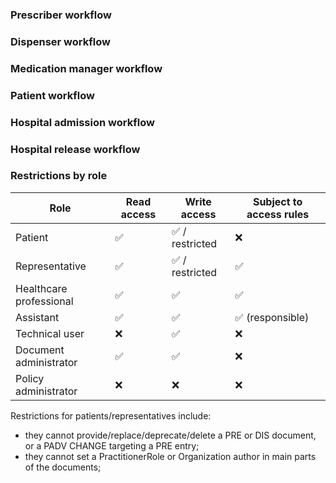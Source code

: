 ### Prescriber workflow

### Dispenser workflow

### Medication manager workflow

### Patient workflow

### Hospital admission workflow

### Hospital release workflow

### Restrictions by role

| Role                    | Read access | Write access   | Subject to access rules |
|-------------------------|-------------|----------------|-------------------------|
| Patient                 | ✅           | ✅ / restricted | ❌                       |
| Representative          | ✅           | ✅ / restricted | ✅                       |
| Healthcare professional | ✅           | ✅              | ✅                       |
| Assistant               | ✅           | ✅              | ✅ (responsible)         |
| Technical user          | ❌           | ✅              | ❌                       | <!-- This may change -->
| Document administrator  | ✅           | ✅              | ❌                       |
| Policy administrator    | ❌           | ❌              | ❌                       |

Restrictions for patients/representatives include:

- they cannot provide/replace/deprecate/delete a PRE or DIS document, or a PADV CHANGE targeting a PRE entry;
- they cannot set a PractitionerRole or Organization author in main parts of the documents;
